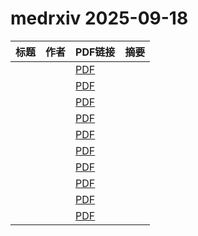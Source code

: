 # medrxiv 2025-09-18

| 标题 | 作者 | PDF链接 |  摘要 |
|------|------|--------|------|
|  |  | [PDF](https://doi.org/10.1101/2025.01.23.24318580) |  |
|  |  | [PDF](https://doi.org/10.1101/2025.08.28.25334614) |  |
|  |  | [PDF](https://doi.org/10.1101/2025.02.27.25322837) |  |
|  |  | [PDF](https://doi.org/10.1101/2025.09.12.25335625) |  |
|  |  | [PDF](https://doi.org/10.1101/2025.03.05.25323471) |  |
|  |  | [PDF](https://doi.org/10.1101/2025.04.02.25325102) |  |
|  |  | [PDF](https://doi.org/10.1101/2024.09.17.24313678) |  |
|  |  | [PDF](https://doi.org/10.1101/2024.03.07.24303587) |  |
|  |  | [PDF](https://doi.org/10.1101/2025.09.10.25335543) |  |
|  |  | [PDF](https://doi.org/10.1101/2025.09.08.25335378) |  |
